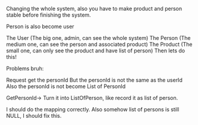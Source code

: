 
Changing the whole system, also you have to make product and person stable before finishing the system.

Person is also become user

The User (The big one, admin, can see the whole system)
The Person (The medium one, can see the person and associated product)
The Product (The small one, can only see the product and have list of person)
Then lets do this! 

Problems bruh: 

Request get the personId
But the personId is not the same as the userId
Also the personId is not become List of PersonId

GetPersonId-> Turn it into ListOfPerson, like record it as list of person.



I should do the mapping correctly.
Also somehow list of persons is still NULL, I should fix this.
